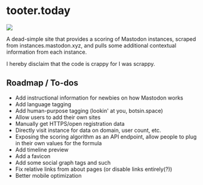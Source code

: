 # tooter.today

![](http://i.imgur.com/y5uCm4O.png)

A dead-simple site that provides a scoring of Mastodon instances, scraped from instances.mastodon.xyz, and pulls some additional contextual information from each instance.

I hereby disclaim that the code is crappy for I was scrappy.

## Roadmap / To-dos

- Add instructional information for newbies on how Mastodon works
- Add language tagging
- Add human-purpose tagging (lookin' at you, botsin.space)
- Allow users to add their own sites
- Manually get HTTPS/open registration data
- Directly visit instance for data on domain, user count, etc.
- Exposing the scoring algorithm as an API endpoint, allow people to plug in their own values for the formula
- Add timeline preview
- Add a favicon
- Add some social graph tags and such
- Fix relative links from about pages (or disable links entirely(?))
- Better mobile optimization